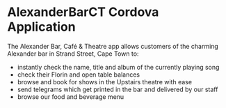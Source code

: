 AlexanderBarCT Cordova Application
==============

The Alexander Bar, Café & Theatre app allows customers of the charming Alexander bar in Strand Street, Cape Town to:

- instantly check the name, title and album of the currently playing song
- check their Florin and open table balances
- browse and book for shows in the Upstairs theatre with ease
- send telegrams which get printed in the bar and delivered by our staff
- browse our food and beverage menu


